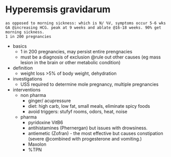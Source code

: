 # Hyperemsis gravidarum
    as opposed to morning sickness: which is N/ %V, symptoms occur 5-6 wks GA @increasing HCG. peak at 9 weeks and ablate @16-18 weeks. 90% get morning sickness.
    1 in 200 pregnancies
- basics
    + 1 in 200 pregnancies, may persist entire prengnacies
    + must be a diagnosis of exclusion @rule out other causes (eg mass lesion in the brain or other metabolic condition)
- definition
    + weight loss >5% of body weight, dehydration
- investigations
    + USS required to determine mole pregnancy, multiple pregnancies
- interventions
    + non pharma
        * ginger/ acupressure
        * diet: high carb, low fat, small meals, eliminate spicy foods
        * avoid triggers: stufyf rooms, odors, heat, noise
    + pharma
        * pyridoxine VitB6
        * antihistamines (Phernergan) but issues with drowsiness.
        * antiemetic (Zofran) - the most effective but causes constipation (severe @combined with progesterone and vomiting.)
        * Maxolon
        * %TPN